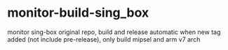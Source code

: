 # monitor-build-sing_box
monitor sing-box original repo, build and release automatic when new tag added (not include pre-release), only build mipsel and arm v7 arch
